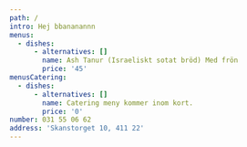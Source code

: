 ```yaml
---
path: /
intro: Hej bbananannn
menus:
  - dishes:
      - alternatives: []
        name: Ash Tanur (Israeliskt sotat bröd) Med frön
        price: '45'
menusCatering:
  - dishes:
      - alternatives: []
        name: Catering meny kommer inom kort.
        price: '0'
number: 031 55 06 62
address: 'Skanstorget 10, 411 22'
---
```


